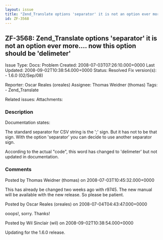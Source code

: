 ```yaml
---
layout: issue
title: "Zend_Translate options 'separator' it is not an option ever more.... now this option should be 'delimeter'"
id: ZF-3568
---
```


ZF-3568: Zend\_Translate options 'separator' it is not an option ever more.... now this option should be 'delimeter'
--------------------------------------------------------------------------------------------------------------------

 Issue Type: Docs: Problem Created: 2008-07-03T07:26:10.000+0000 Last Updated: 2008-09-02T10:38:54.000+0000 Status: Resolved Fix version(s): - 1.6.0 (02/Sep/08)
 
 Reporter:  Oscar Reales (oreales)  Assignee:  Thomas Weidner (thomas)  Tags: - Zend\_Translate
 
 Related issues: 
 Attachments: 
### Description

Documentation states:

The standard separator for CSV string is the ';' sign. But it has not to be that sign. With the option 'separator' you can decide to use another separator sign.

According to the actual "code", this word has changed to 'delimeter' but not updated in documentation.

 

 

### Comments

Posted by Thomas Weidner (thomas) on 2008-07-03T10:45:32.000+0000

This has already be changed two weeks ago with r9745. The new manual will be available with the new release. So please be patient.

 

 

Posted by Oscar Reales (oreales) on 2008-07-04T04:43:47.000+0000

ooops!, sorry. Thanks!

 

 

Posted by Wil Sinclair (wil) on 2008-09-02T10:38:54.000+0000

Updating for the 1.6.0 release.

 

 